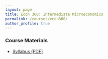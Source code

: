 ```yaml
---
layout: page
title: Econ 360: Intermediate Microeconomics
permalink: /courses/econ360/
author_profile: true
---
```


### Course Materials

- <a href="/files/econ-360/Tatro Syllabus Summer 25.pdf" target="_blank" rel="noopener">Syllabus (PDF)</a>

